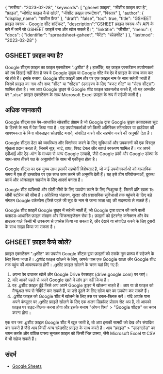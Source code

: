 {
"तारीख": "2023-02-28",
  "keywords": [
"ghseet फ़ाइल",
"जीशीट फ़ाइल क्या है",
"फ़ाइल",
"जीशीट फ़ाइल कैसे खोलें",
"जीशीट फ़ाइल एक्सटेंशन",
"विस्तार"
],
  "author": {
"display_name": "शकील फ़ैज़"
},
"draft": "false",
"toc": true,
"title": "GSHEET फ़ाइल स्वरूप - Google शीट शॉर्टकट",
  "description":"GSHEET फ़ाइल स्वरूप और API के बारे में जानें जो GSHEET फ़ाइलें बना और खोल सकते हैं।",
"linktitle": "जीशीट",
  "menu": {
    "docs": {
      "identifier": "spreadsheet-gsheet",
"पैरेंट": "स्प्रेडशीट"
}
},
"lastmod": "2023-02-28"
}

## GSHEET फ़ाइल क्या है?

Google शीट्स फ़ाइल का फ़ाइल एक्सटेंशन ".gशीट" है। हालाँकि, यह फ़ाइल एक्सटेंशन उपयोगकर्ता को तब दिखाई नहीं देता है जब वे Google ड्राइव या Google शीट वेब ऐप में फ़ाइल के साथ काम कर रहे होते हैं। इसके बजाय, Google शीट फ़ाइलें आम तौर पर एक फ़ाइल नाम के साथ सहेजी जाती हैं जिसमें फ़ाइल का नाम और शब्द "शीट" या "शीट्स" (उदाहरण के लिए "बजट शीट" या "सेल्स शीट्स") शामिल होता है। जब आप Google ड्राइव से Google शीट फ़ाइल डाउनलोड करते हैं, तो यह आमतौर पर ".xlsx" फ़ाइल एक्सटेंशन के साथ Microsoft Excel फ़ाइल के रूप में सहेजी जाती है।

## अधिक जानकारी

Google शीट्स एक वेब-आधारित स्प्रेडशीट प्रोग्राम है जो Google द्वारा Google ड्राइव उत्पादकता सूट के हिस्से के रूप में पेश किया गया है। यह उपयोगकर्ताओं को किसी अतिरिक्त सॉफ़्टवेयर या हार्डवेयर की आवश्यकता के बिना ऑनलाइन स्प्रेडशीट बनाने, संपादित करने और सहयोग करने की अनुमति देता है।

Google शीट्स डेटा को व्यवस्थित और विश्लेषण करने के लिए सुविधाओं और उपकरणों की एक विस्तृत श्रृंखला प्रदान करता है, जिसमें सूत्र, चार्ट, ग्राफ़, पिवट टेबल और सशर्त स्वरूपण शामिल हैं। यह अपने एपीआई और ऐड-ऑन के माध्यम से अन्य Google उत्पादों, जैसे Google फ़ॉर्म और Google डॉक्स के साथ-साथ तीसरे पक्ष के अनुप्रयोगों के साथ भी एकीकृत होता है।

Google शीट्स का एक मुख्य लाभ इसकी सहयोगी विशेषताएं हैं, जो कई उपयोगकर्ताओं को वास्तविक समय में एक ही दस्तावेज़ पर एक साथ काम करने की अनुमति देती हैं। यह इसे टीम परियोजनाओं, दूरस्थ कार्य और ऑनलाइन सहयोग के लिए आदर्श बनाता है।

Google शीट व्यक्तियों और छोटी टीमों के लिए उपयोग करने के लिए निःशुल्क है, जिसमें प्रति खाता 15 जीबी स्टोरेज की सीमा है। अतिरिक्त भंडारण, सुरक्षा और प्रशासनिक सुविधाओं तक पहुंचने के लिए बड़े संगठन Google वर्कस्पेस (जिसे पहले जी सूट के नाम से जाना जाता था) की सदस्यता ले सकते हैं।

Google शीट फ़ाइलें Google ड्राइव में सहेजी जाती हैं, जो Google द्वारा प्रदान की जाने वाली क्लाउड-आधारित फ़ाइल संग्रहण और सिंक्रनाइज़ेशन सेवा है। फ़ाइलों को इंटरनेट कनेक्शन और वेब ब्राउज़र वाले किसी भी उपकरण से एक्सेस किया जा सकता है, और देखने या संपादित करने के लिए दूसरों के साथ साझा किया जा सकता है।

## GHSEET फ़ाइल कैसे खोलें?

फ़ाइल एक्सटेंशन ".gशीट" का उपयोग Google शीट्स द्वारा फ़ाइलों को उसके मूल प्रारूप में सहेजने के लिए किया जाता है। .gशीट फ़ाइल खोलने के लिए, आपके पास एक Google खाता और Google शीट तक पहुंच की आवश्यकता होगी। .gशीट फ़ाइल खोलने के चरण यहां दिए गए हैं:

1. अपना वेब ब्राउज़र खोलें और Google Drive वेबसाइट (drive.google.com) पर जाएं।
2. यदि आपने पहले से अपने Google खाते में लॉग इन नहीं किया है।
3. वह .gशीट फ़ाइल ढूंढें जिसे आप अपने Google ड्राइव में खोलना चाहते हैं। आप या तो फ़ाइल को मैन्युअल रूप से नेविगेट कर सकते हैं, या उसे ढूंढने के लिए खोज बार का उपयोग कर सकते हैं।
4. .gशीट फ़ाइल को Google शीट में खोलने के लिए उस पर डबल-क्लिक करें। यदि आपके पास अपने कंप्यूटर पर .gशीट फ़ाइलें खोलने के लिए एक अलग डिफ़ॉल्ट प्रोग्राम सेट अप है, तो आपको फ़ाइल पर राइट-क्लिक करना होगा और इसके बजाय "ओपन विथ" > "Google शीट्स" का चयन करना होगा।

एक बार जब .gशीट फ़ाइल Google शीट में खुल जाती है, तो आप इसकी सामग्री को देख और संपादित कर सकते हैं जैसे आप किसी अन्य स्प्रेडशीट फ़ाइल के साथ करते हैं। आप "फ़ाइल" > "डाउनलोड" का चयन करके और वांछित प्रारूप चुनकर फ़ाइल को किसी भिन्न प्रारूप, जैसे Microsoft Excel या CSV में भी सहेज सकते हैं।

## संदर्भ
* [Google Sheets](https://en.wikipedia.org/wiki/Google_Sheets)
